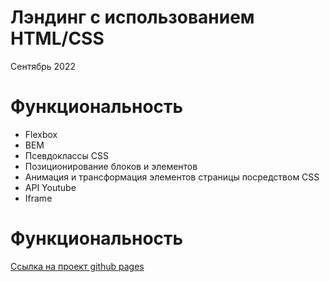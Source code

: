 # Лэндинг с использованием HTML/CSS  
Сентябрь 2022  

# Функциональность  

* Flexbox
* BEM
* Псевдоклассы CSS
* Позиционирование блоков и элементов
* Анимация и трансформация элементов страницы посредством CSS
* API Youtube
* Iframe

# Функциональность  

[Ссылка на проект github pages]()
